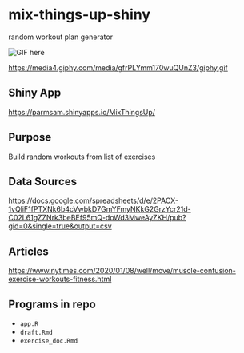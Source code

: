 # mix-things-up-shiny
random workout plan generator

![GIF here](https://media.tenor.com/images/42abec554053fce0d2e384c498f97561/tenor.gif)

https://media4.giphy.com/media/gfrPLYmm170wuQUnZ3/giphy.gif
## Shiny App
https://parmsam.shinyapps.io/MixThingsUp/
## Purpose
Build random workouts from list of exercises
## Data Sources
https://docs.google.com/spreadsheets/d/e/2PACX-1vQliF1fPTXNk6b4cVwbkD7GmYFmyNKkG2GrzYcr21d-C02L61gZZNrk3beBEf95mQ-doWd3MweAyZKH/pub?gid=0&single=true&output=csv
## Articles
https://www.nytimes.com/2020/01/08/well/move/muscle-confusion-exercise-workouts-fitness.html
## Programs in repo
* `app.R`
* `draft.Rmd`
* `exercise_doc.Rmd`
